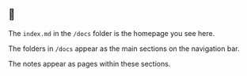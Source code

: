 ## 🧠

The `index.md` in the `/docs` folder is the homepage you see here.

The folders in `/docs` appear as the main sections on the navigation bar.

The notes appear as pages within these sections.
